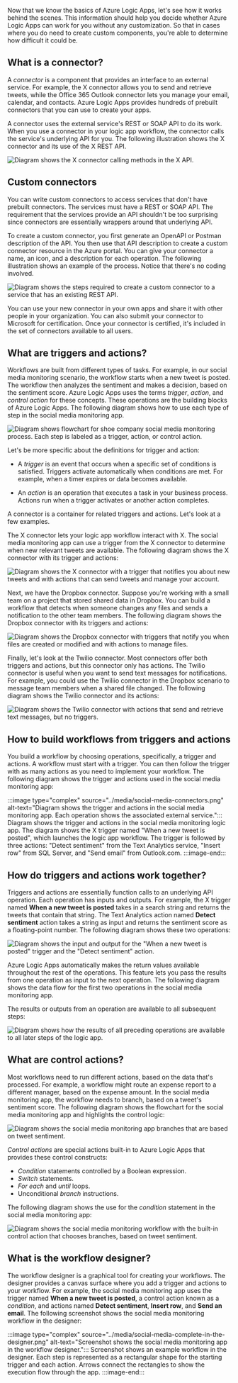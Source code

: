 Now that we know the basics of Azure Logic Apps, let's see how it works behind the scenes. This information should help you decide whether Azure Logic Apps can work for you without any customization. So that in cases where you do need to create custom components, you're able to determine how difficult it could be.

## What is a connector?

A *connector* is a component that provides an interface to an external service. For example, the X connector allows you to send and retrieve tweets, while the Office 365 Outlook connector lets you manage your email, calendar, and contacts. Azure Logic Apps provides hundreds of prebuilt connectors that you can use to create your apps.

A connector uses the external service's REST or SOAP API to do its work. When you use a connector in your logic app workflow, the connector calls the service's underlying API for you. The following illustration shows the X connector and its use of the X REST API.

![Diagram shows the X connector calling methods in the X API.](../media/x-connector.png)

## Custom connectors

You can write custom connectors to access services that don't have prebuilt connectors. The services must have a REST or SOAP API. The requirement that the services provide an API shouldn't be too surprising since connectors are essentially wrappers around that underlying API.

To create a custom connector, you first generate an OpenAPI or Postman description of the API. You then use that API description to create a custom connector resource in the Azure portal. You can give your connector a name, an icon, and a description for each operation. The following illustration shows an example of the process. Notice that there's no coding involved.

![Diagram shows the steps required to create a custom connector to a service that has an existing REST API.](../media/custom-connector.png)

You can use your new connector in your own apps and share it with other people in your organization. You can also submit your connector to Microsoft for certification. Once your connector is certified, it's included in the set of connectors available to all users.

## What are triggers and actions?

Workflows are built from different types of tasks. For example, in our social media monitoring scenario, the workflow starts when a new tweet is posted. The workflow then analyzes the sentiment and makes a decision, based on the sentiment score. Azure Logic Apps uses the terms *trigger*, *action*, and *control action* for these concepts. These operations are the building blocks of Azure Logic Apps. The following diagram shows how to use each type of step in the social media monitoring app.

![Diagram shows flowchart for shoe company social media monitoring process. Each step is labeled as a trigger, action, or control action.](../media/social-media-step-types.png)

Let's be more specific about the definitions for trigger and action:

- A *trigger* is an event that occurs when a specific set of conditions is satisfied. Triggers activate automatically when conditions are met. For example, when a timer expires or data becomes available.

- An *action* is an operation that executes a task in your business process. Actions run when a trigger activates or another action completes.

A connector is a container for related triggers and actions. Let's look at a few examples.

The X connector lets your logic app workflow interact with X. The social media monitoring app can use a trigger from the X connector to determine when new relevant tweets are available. The following diagram shows the X connector with its trigger and actions:

![Diagram shows the X connector with a trigger that notifies you about new tweets and with actions that can send tweets and manage your account.](../media/x-connector-details.png)

Next, we have the Dropbox connector. Suppose you're working with a small team on a project that stored shared data in Dropbox. You can build a workflow that detects when someone changes any files and sends a notification to the other team members. The following diagram shows the Dropbox connector with its triggers and actions:

![Diagram shows the Dropbox connector with triggers that notify you when files are created or modified and with actions to manage files.](../media/dropbox-connector-details.png)

Finally, let's look at the Twilio connector. Most connectors offer both triggers and actions, but this connector only has actions. The Twilio connector is useful when you want to send text messages for notifications. For example, you could use the Twiliio connector in the Dropbox scenario to message team members when a shared file changed. The following diagram shows the Twilio connector and its actions:

![Diagram shows the Twilio connector with actions that send and retrieve text messages, but no triggers.](../media/twilio-connector-details.png)

## How to build workflows from triggers and actions

You build a workflow by choosing operations, specifically, a trigger and actions. A workflow must start with a trigger. You can then follow the trigger with as many actions as you need to implement your workflow. The following diagram shows the trigger and actions used in the social media monitoring app:

:::image type="complex" source="../media/social-media-connectors.png" alt-text="Diagram shows the trigger and actions in the social media monitoring app. Each operation shows the associated external service.":::
Diagram shows the trigger and actions in the social media monitoring logic app. The diagram shows the X trigger named "When a new tweet is posted", which launches the logic app workflow. The trigger is followed by three actions: "Detect sentiment" from the Text Analytics service, "Insert row" from SQL Server, and "Send email" from Outlook.com.
:::image-end:::

## How do triggers and actions work together?

Triggers and actions are essentially function calls to an underlying API operation. Each operation has inputs and outputs. For example, the X trigger named **When a new tweet is posted** takes in a search string and returns the tweets that contain that string. The Text Analytics action named **Detect sentiment** action takes a string as input and returns the sentiment score as a floating-point number. The following diagram shows these two operations:

![Diagram shows the input and output for the "When a new tweet is posted" trigger and the "Detect sentiment" action.](../media/inputs-and-outputs.png)

Azure Logic Apps automatically makes the return values available throughout the rest of the operations. This feature lets you pass the results from one operation as input to the next operation. The following diagram shows the data flow for the first two operations in the social media monitoring app.

The results or outputs from an operation are available to all subsequent steps:

![Diagram shows how the results of all preceding operations are available to all later steps of the logic app.](../media/data-flow.png)

## What are control actions?

Most workflows need to run different actions, based on the data that's processed. For example, a workflow might route an expense report to a different manager, based on the expense amount. In the social media monitoring app, the workflow needs to branch, based on a tweet's sentiment score. The following diagram shows the flowchart for the social media monitoring app and highlights the control logic:

![Diagram shows the social media monitoring app branches that are based on tweet sentiment.](../media/social-media-monitor-control-logic.png)

*Control actions* are special actions built-in to Azure Logic Apps that provides these control constructs:

- *Condition* statements controlled by a Boolean expression.
- *Switch* statements.
- *For each* and *until* loops.
- Unconditional *branch* instructions.

The following diagram shows the use for the *condition* statement in the social media monitoring app:

![Diagram shows the social media monitoring workflow with the built-in control action that chooses branches, based on tweet sentiment.](../media/social-media-monitor-control-action.png)

## What is the workflow designer?

The workflow designer is a graphical tool for creating your workflows. The designer provides a canvas surface where you add a trigger and actions to your workflow. For example, the social media monitoring app uses the trigger named **When a new tweet is posted**, a control action known as a *condition*, and actions named **Detect sentiment**, **Insert row**, and **Send an email**. The following screenshot shows the social media monitoring workflow in the designer:

:::image type="complex" source="../media/social-media-complete-in-the-designer.png" alt-text="Screenshot shows the social media monitoring app in the workflow designer.":::
Screenshot shows an example workflow in the designer. Each step is represented as a rectangular shape for the starting trigger and each action. Arrows connect the rectangles to show the execution flow through the app.
:::image-end:::
